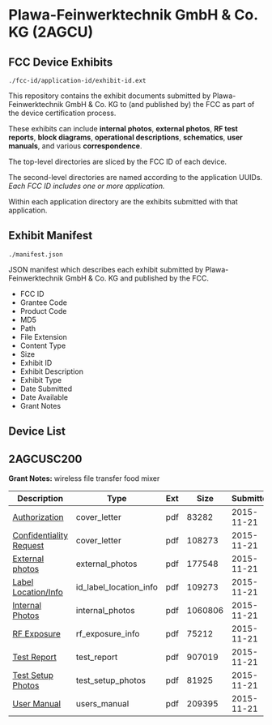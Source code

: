 # Plawa-Feinwerktechnik GmbH & Co. KG (2AGCU)
## FCC Device Exhibits

```
./fcc-id/application-id/exhibit-id.ext
```

This repository contains the exhibit documents submitted by Plawa-Feinwerktechnik GmbH & Co. KG to (and published by) the FCC as part of the device certification process.

These exhibits can include **internal photos**, **external photos**, **RF test reports**, **block diagrams**, **operational descriptions**, **schematics**, **user manuals**, and various **correspondence**.

The top-level directories are sliced by the FCC ID of each device.

The second-level directories are named according to the application UUIDs. *Each FCC ID includes one or more application.*

Within each application directory are the exhibits submitted with that application. 

## Exhibit Manifest

```
./manifest.json
```

JSON manifest which describes each exhibit submitted by Plawa-Feinwerktechnik GmbH & Co. KG and published by the FCC.

- FCC ID
- Grantee Code
- Product Code
- MD5
- Path
- File Extension
- Content Type
- Size
- Exhibit ID
- Exhibit Description
- Exhibit Type
- Date Submitted
- Date Available
- Grant Notes

## Device List
## 2AGCUSC200
**Grant Notes:** wireless file transfer food mixer

| Description | Type | Ext | Size | Submitted | Available |
| ----------- | ---- | --- | ---- | --------- | --------- |
| [Authorization](2AGCUSC200/bb8cf253a661cf54f79b6c9e88c75ec3/2818113.pdf) | cover_letter | pdf | 83282 | 2015-11-21 | 2015-11-21 |
| [Confidentiality Request](2AGCUSC200/bb8cf253a661cf54f79b6c9e88c75ec3/2818114.pdf) | cover_letter | pdf | 108273 | 2015-11-21 | 2015-11-21 |
| [External photos](2AGCUSC200/bb8cf253a661cf54f79b6c9e88c75ec3/2818115.pdf) | external_photos | pdf | 177548 | 2015-11-21 | 2015-11-21 |
| [Label Location/Info](2AGCUSC200/bb8cf253a661cf54f79b6c9e88c75ec3/2818117.pdf) | id_label_location_info | pdf | 109273 | 2015-11-21 | 2015-11-21 |
| [Internal Photos](2AGCUSC200/bb8cf253a661cf54f79b6c9e88c75ec3/2818116.pdf) | internal_photos | pdf | 1060806 | 2015-11-21 | 2015-11-21 |
| [RF Exposure](2AGCUSC200/bb8cf253a661cf54f79b6c9e88c75ec3/2818121.pdf) | rf_exposure_info | pdf | 75212 | 2015-11-21 | 2015-11-21 |
| [Test Report](2AGCUSC200/bb8cf253a661cf54f79b6c9e88c75ec3/2818120.pdf) | test_report | pdf | 907019 | 2015-11-21 | 2015-11-21 |
| [Test Setup Photos](2AGCUSC200/bb8cf253a661cf54f79b6c9e88c75ec3/2818118.pdf) | test_setup_photos | pdf | 81925 | 2015-11-21 | 2015-11-21 |
| [User Manual](2AGCUSC200/bb8cf253a661cf54f79b6c9e88c75ec3/2818119.pdf) | users_manual | pdf | 209395 | 2015-11-21 | 2015-11-21 |
